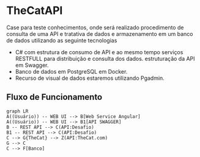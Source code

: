 ﻿# TheCatAPI

Case para teste conhecimentos, onde será realizado procedimento de consulta de uma API e tratativa de dados e armazenamento em um banco de dados utilizando as seguinte tecnologias 

 - C# com estrutura de consumo de API e ao mesmo tempo serviços RESTFULL
   para distribuição e consulta dos dados. estruturação da API em Swagger.
 - Banco de dados em PostgreSQL em Docker.
 - Recurso de visual de dados estaremos utilizando Pgadmin.

## Fluxo de Funcionamento

```mermaid
graph LR
A((Usuário)) -- WEB UI --> B[Web Service Angular]
A((Usuário)) -- WEB UI --> B1[API SWAGGER]
B -- REST API --> C(API:Desafio)
B1 -- REST API --> C(API:Desafio)
C --> G{TheCat} --> Z(API:TheCat.com)
G --> C	
C --> F[Banco]
```
